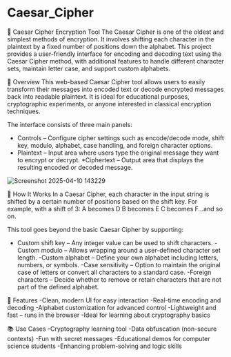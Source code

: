 # Caesar_Cipher

🔐 Caesar Cipher Encryption Tool
The Caesar Cipher is one of the oldest and simplest methods of encryption. It involves shifting each character in the plaintext by a fixed number of positions down the alphabet. This project provides a user-friendly interface for encoding and decoding text using the Caesar Cipher method, with additional features to handle different character sets, maintain letter case, and support custom alphabets.

📌 Overview
This web-based Caesar Cipher tool allows users to easily transform their messages into encoded text or decode encrypted messages back into readable plaintext. It is ideal for educational purposes, cryptographic experiments, or anyone interested in classical encryption techniques.

The interface consists of three main panels:
* Controls – Configure cipher settings such as encode/decode mode, shift key, modulo, alphabet, case handling, and foreign character options.
* Plaintext – Input area where users type the original message they want to encrypt or decrypt.
*Ciphertext – Output area that displays the resulting encoded or decoded message.

![Screenshot 2025-04-10 143229](https://github.com/user-attachments/assets/ce7c99e8-f6e5-40e9-984b-5283f8ae0cff)

🧠 How It Works
In a Caesar Cipher, each character in the input string is shifted by a certain number of positions based on the shift key. For example, with a shift of 3:
A becomes D
B becomes E
C becomes F...and so on.

This tool goes beyond the basic Caesar Cipher by supporting:
- Custom shift key – Any integer value can be used to shift characters.
-Custom modulo – Allows wrapping around a user-defined character set length.
-Custom alphabet – Define your own alphabet including letters, numbers, or symbols.
-Case sensitivity – Option to maintain the original case of letters or convert all characters to a standard case.
-Foreign characters – Decide whether to remove or retain characters that are not part of the defined alphabet.


🔧 Features
-Clean, modern UI for easy interaction
-Real-time encoding and decoding
-Alphabet customization for advanced control
-Lightweight and fast – runs in the browser
-Ideal for learning about cryptography basics

📚 Use Cases
-Cryptography learning tool
-Data obfuscation (non-secure contexts)
-Fun with secret messages
-Educational demos for computer science students
-Enhancing problem-solving and logic skills
